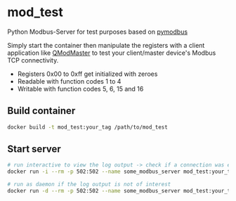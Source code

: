 # mod_test

Python Modbus-Server for test purposes based on [pymodbus](https://github.com/riptideio/pymodbus/blob/master/examples/common/synchronous_server.py)  

Simply start the container then manipulate the registers with a client application like [QModMaster](https://sourceforge.net/projects/qmodmaster/) to test your client/master device's Modbus TCP connectivity.
- Registers 0x00 to 0xff get initialized with zeroes
- Readable with function codes 1 to 4
- Writable with function codes 5, 6, 15 and 16

## Build container
```bash
docker build -t mod_test:your_tag /path/to/mod_test
```

## Start server
```bash
# run interactive to view the log output -> check if a connection was established/closed or what data is written/read
docker run -i --rm -p 502:502 --name some_modbus_server mod_test:your_tag

# run as daemon if the log output is not of interest
docker run -d --rm -p 502:502 --name some_modbus_server mod_test:your_tag
```
